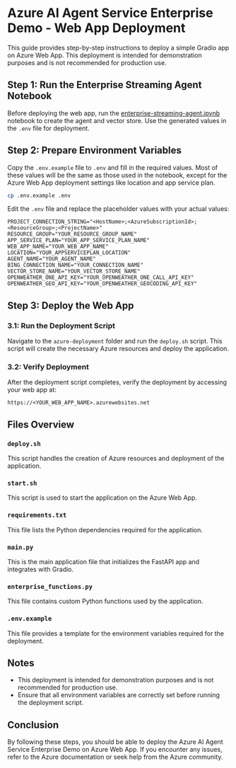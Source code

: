 # Azure AI Agent Service Enterprise Demo - Web App Deployment

This guide provides step-by-step instructions to deploy a simple Gradio app on Azure Web App. This deployment is intended for demonstration purposes and is not recommended for production use.

## Step 1: Run the Enterprise Streaming Agent Notebook

Before deploying the web app, run the [enterprise-streaming-agent.ipynb](../../enterprise-streaming-agent.ipynb) notebook to create the agent and vector store. Use the generated values in the `.env` file for deployment.

## Step 2: Prepare Environment Variables

Copy the `.env.example` file to `.env` and fill in the required values. Most of these values will be the same as those used in the notebook, except for the Azure Web App deployment settings like location and app service plan.

```bash
cp .env.example .env
```

Edit the `.env` file and replace the placeholder values with your actual values:

```env
PROJECT_CONNECTION_STRING="<HostName>;<AzureSubscriptionId>;<ResourceGroup>;<ProjectName>"
RESOURCE_GROUP="YOUR_RESOURCE_GROUP_NAME"
APP_SERVICE_PLAN="YOUR_APP_SERVICE_PLAN_NAME"
WEB_APP_NAME="YOUR_WEB_APP_NAME"
LOCATION="YOUR_APPSERVICEPLAN_LOCATION"
AGENT_NAME="YOUR_AGENT_NAME"
BING_CONNECTION_NAME="YOUR_CONNECTION_NAME"
VECTOR_STORE_NAME="YOUR_VECTOR_STORE_NAME"
OPENWEATHER_ONE_API_KEY="YOUR_OPENWEATHER_ONE_CALL_API_KEY"
OPENWEATHER_GEO_API_KEY="YOUR_OPENWEATHER_GEOCODING_API_KEY"
```

## Step 3: Deploy the Web App

### 3.1: Run the Deployment Script

Navigate to the `azure-deployment` folder and run the `deploy.sh` script. This script will create the necessary Azure resources and deploy the application.

### 3.2: Verify Deployment

After the deployment script completes, verify the deployment by accessing your web app at:

```
https://<YOUR_WEB_APP_NAME>.azurewebsites.net
```

## Files Overview

### `deploy.sh`

This script handles the creation of Azure resources and deployment of the application.

### `start.sh`

This script is used to start the application on the Azure Web App.

### `requirements.txt`

This file lists the Python dependencies required for the application.

### `main.py`

This is the main application file that initializes the FastAPI app and integrates with Gradio.

### `enterprise_functions.py`

This file contains custom Python functions used by the application.

### `.env.example`

This file provides a template for the environment variables required for the deployment.

## Notes

- This deployment is intended for demonstration purposes and is not recommended for production use.
- Ensure that all environment variables are correctly set before running the deployment script.

## Conclusion

By following these steps, you should be able to deploy the Azure AI Agent Service Enterprise Demo on Azure Web App. If you encounter any issues, refer to the Azure documentation or seek help from the Azure community.
